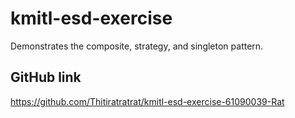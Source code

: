 # kmitl-esd-exercise
Demonstrates the composite, strategy, and singleton pattern.

## GitHub link
https://github.com/Thitiratratrat/kmitl-esd-exercise-61090039-Rat